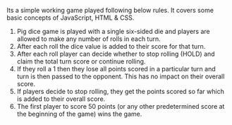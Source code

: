 Its a simple working game played following below rules. It covers some basic concepts of JavaScript, HTML & CSS.

1. Pig dice game is played with a single six-sided die and players are allowed to make any number of rolls in each turn.
2. After each roll the dice value is added to their score for that turn.
3. After each roll player can decide whether to stop rolling (HOLD) and claim the total turn score or continue rolling.
4. If they roll a 1 then they lose all points scored in a particular turn and turn is then passed to the opponent. This has no impact on their overall score.
5. If players decide to stop rolling, they get the points scored so far which is added to their overall score.
6. The first player to score 50 points (or any other predetermined score at the beginning of the game) wins the game.
